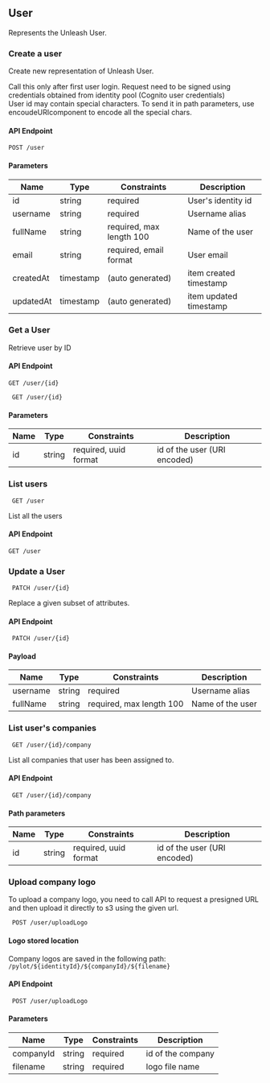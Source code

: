 ## User
Represents the Unleash User.

### Create a user

Create new representation of Unleash User. 

<aside class="notice">
Call this only after first user login. Request need to be signed using credentials obtained from identity pool (Cognito user credentials)
</aside>
<aside class="notice">
User id may contain special characters. To send it in path parameters, use encoudeURIcomponent to encode all the special chars.
</aside>

#### API Endpoint

`POST /user`

#### Parameters

Name | Type | Constraints | Description
--------|-------|--------- | ------
id | string | required | User's identity id 
username | string | required | Username alias
fullName | string | required, max length 100 | Name of the user
email | string | required, email format | User email
createdAt | timestamp | (auto generated) | item created timestamp
updatedAt | timestamp | (auto generated) | item updated timestamp


### Get a User

Retrieve user by ID

#### API Endpoint

 `GET /user/{id}`

```
 GET /user/{id}
```


#### Parameters

Name | Type | Constraints | Description
--------|-------|--------- | ------
id | string | required, uuid format| id of the user (URI encoded)



### List users

```
 GET /user
```
List all the users
#### API Endpoint

 `GET /user`

### Update a User

 
```
 PATCH /user/{id}
```
Replace a given subset of attributes.

#### API Endpoint

 ` PATCH /user/{id}`

#### Payload

Name | Type | Constraints | Description
--------|-------|--------- | ------
username | string | required | Username alias
fullName | string | required, max length 100 | Name of the user


### List user's companies

 
```
 GET /user/{id}/company
```
List all companies that user has been assigned to.


#### API Endpoint

 ` GET /user/{id}/company`
 
#### Path parameters

Name | Type | Constraints | Description
--------|-------|--------- | ------
id | string | required, uuid format| id of the user (URI encoded)


### Upload company logo

To upload a company logo, you need to call API to request a presigned URL and then upload it directly to s3 using the given url.
 
```
 POST /user/uploadLogo
```

#### Logo stored location

Company logos are saved in the following path:
`/pylot/${identityId}/${companyId}/${filename}`

#### API Endpoint

 ` POST /user/uploadLogo`
 
#### Parameters
Name | Type | Constraints | Description
--------|-------|--------- | ------
companyId | string | required| id of the company
filename | string | required| logo file name

